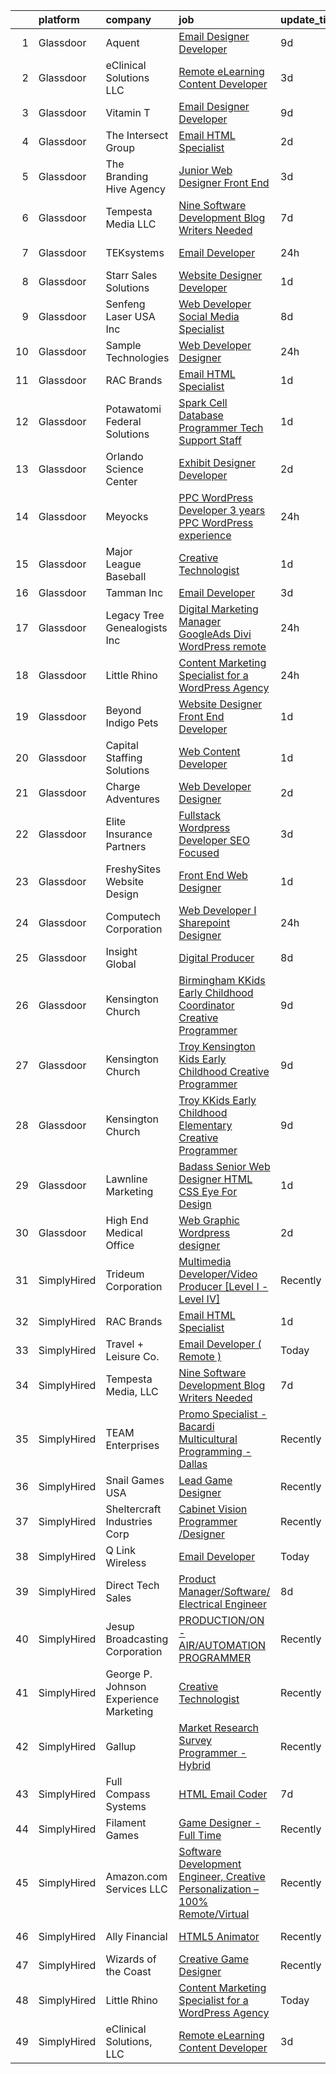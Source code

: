 

|    | platform    | company                                | job                                                                                                                                                                                                                                                                                                                                                                                                                                                                                                                                                                                                                                                                                                                                                                                                                                                                                                                                                                                                                                                                                                                                                                                                                                                                                               | update_time   | location                |
|---:|:------------|:---------------------------------------|:--------------------------------------------------------------------------------------------------------------------------------------------------------------------------------------------------------------------------------------------------------------------------------------------------------------------------------------------------------------------------------------------------------------------------------------------------------------------------------------------------------------------------------------------------------------------------------------------------------------------------------------------------------------------------------------------------------------------------------------------------------------------------------------------------------------------------------------------------------------------------------------------------------------------------------------------------------------------------------------------------------------------------------------------------------------------------------------------------------------------------------------------------------------------------------------------------------------------------------------------------------------------------------------------------|:--------------|:------------------------|
|  1 | Glassdoor   | Aquent                                 | [Email Designer   Developer](https://www.glassdoor.com/partner/jobListing.htm?pos=116&ao=1110586&s=58&guid=00000182b4e9795d8849c54024f60df9&src=GD_JOB_AD&t=SR&vt=w&cs=1_ca3afaca&cb=1660892576545&jobListingId=1008063506203&cpc=6FC5BA77C9A4CD78&jrtk=3-0-1gaqeiud5jore801-1gaqeiudrg4d9800-81f66ac0617ac308--6NYlbfkN0DMrcEu7yrtATojKJA7cEzGQ3FdRGWLh0CZQInL4ECGI9gD0Wolx9R2v-Aex0-GK07CFRXuAyVUqqDdWqgnAY3f8fv_frR8awgIXiu3YXjZJb5Frrci7jPiqg__1ogudDJ5yzLZW31j0btrCAm0bBUqxkfuA6zQI6q7AH0oojmb_HmbH6E5j-rwDvVonxzDJMv4W8seBdyC9i23PzlfdgjdYUPEiny03pi0X_ockc3UXIGzJwrqJBwvu9vSzf_9N-alLS88EKTMyDkVWW3Mj48W9sT97LO8N6uq9emAPAAAXwJYyy6Wux8ffCOwbJOJNeL_tBuzdZDK1ptw_tPIXf-TJM4uJoxst623LzSPo_za5r9kFZWfMPb0Mm6UVXyPCHaMx_TD7aEg6mJOR-qGBVRHPAD78yRqZUW4vuDqF4U-wWGihjv3-_3G8FO1PbLW_qhth6Y_4X4YUw%3D%3D)                                                                                                                                                                                                                                                                                                                                                                                                                                                                                      | 9d            | McLean, VA              |
|  2 | Glassdoor   | eClinical Solutions  LLC               | [Remote eLearning Content Developer](https://www.glassdoor.com/partner/jobListing.htm?pos=122&ao=1136043&s=58&guid=00000182b4e9795d8849c54024f60df9&src=GD_JOB_AD&t=SR&vt=w&ea=1&cs=1_fa9cccff&cb=1660892576547&jobListingId=1008072785232&jrtk=3-0-1gaqeiud5jore801-1gaqeiudrg4d9800-90a3994b5726547c-)                                                                                                                                                                                                                                                                                                                                                                                                                                                                                                                                                                                                                                                                                                                                                                                                                                                                                                                                                                                          | 3d            | Mansfield, MA           |
|  3 | Glassdoor   | Vitamin T                              | [Email Designer   Developer](https://www.glassdoor.com/partner/jobListing.htm?pos=118&ao=1110586&s=58&guid=00000182b4e9795d8849c54024f60df9&src=GD_JOB_AD&t=SR&vt=w&cs=1_ca0beff6&cb=1660892576546&jobListingId=1008063446663&cpc=FB7E4A1762AE5BEC&jrtk=3-0-1gaqeiud5jore801-1gaqeiudrg4d9800-d4692659256fa42c--6NYlbfkN0DMrcEu7yrtATojKJA7cEzGQ3FdRGWLh0CZQInL4ECGI6k5tN82kdM0cJmh4vC7GggoaDpZF-uGe_M1NRG9meqqrMiqmAibSBPx91WqWCDd7pX7v9No6_bR947IRTmNSOrdi9g-FXlm5MpCL9DmphcIF52SZa-kB9RfDg1t5yECEt4XBuYWzEu-1GZh7i3dPfgSsAgv3BIcR9O9zLSBNf_hEXAegpG_0et4n8xYXfT7ap8Rjr9UH50Hk1Vpe_gMJAGn5BFkHwQa5UhoUpuO0qpOSO9hCQMYsRa0zQMSA4xP5jlZgJFrSXv3nsNa15BJYtu-b7rXWt7oR6yJIcA-XTeUp_YzQjTeL6WqlwJrvpWPMW_bOmkEL4e6fQJHdaYcZNNZX5_28F768xxuEmZflurQLZH3isMeuVcpMtIQYzx2UFSaD-6m39zeVOKWUAJkdi0qPLUhWjMM4ONXPoDzit9tnWcr6ptpEQW6iqXsHSL0Mw%3D%3D)                                                                                                                                                                                                                                                                                                                                                                                                                                                      | 9d            | McLean, VA              |
|  4 | Glassdoor   | The Intersect Group                    | [Email HTML Specialist](https://www.glassdoor.com/partner/jobListing.htm?pos=113&ao=1110586&s=58&guid=00000182b4e9795d8849c54024f60df9&src=GD_JOB_AD&t=SR&vt=w&ea=1&cs=1_87b883c3&cb=1660892576545&jobListingId=1008074370447&cpc=9C2286EA3771AAF6&jrtk=3-0-1gaqeiud5jore801-1gaqeiudrg4d9800-22c56744a00dd6d9--6NYlbfkN0D3PcU9heefYh9TtgByvMoljOix8d9QGO4-sOduKDD9bT1jZI9CfBWrR-yhgruQBi7BODCzZdeBCVxltjTcoLfa9fjLk7NMFbxIrl9F5qP5psuaO9TR_rl8p70B1b0bwKQhJG9MZh2IuOyJto0tZsNoJrw3F83L99OynJJIDCLJuZYXtySHDGkwyagBHaLJOEPCSbj4pM3jb9gRlhBcs6H3QY2kaq3nW_CJS_uVvT3XDjKT8NgUzlO-jRhzZiASGzCdEcVKHWR5Gct-R6-Oh9yvAMxxseIT2mtV4iXF9hAjwQpnLO71eCYvGCCTQgr7THI15L_falRYs9mG3oS4kfk-w8rZc_rpGYYZbtIB9j4d7LYtHZCCbZVj4J9HnXHVdAP0cJdm0EKUYWZWLxtXix7jW1LG90LJ7WWQY1_x_aLhbaIKnEMApU05fpoFkWnczgLTaueSDCMcg_A-2o9YDCX7CcWeJc_C6-UFnyZdH_xh3CB147NUD8zXsph4VAPw99JMedId0ioHtH8ySYzJcQmP)                                                                                                                                                                                                                                                                                                                                                                                                                  | 2d            | Plano, TX               |
|  5 | Glassdoor   | The Branding Hive Agency               | [Junior Web Designer  Front End ](https://www.glassdoor.com/partner/jobListing.htm?pos=130&ao=1136043&s=58&guid=00000182b4e9795d8849c54024f60df9&src=GD_JOB_AD&t=SR&vt=w&ea=1&cs=1_9f797752&cb=1660892576547&jobListingId=1008072228777&jrtk=3-0-1gaqeiud5jore801-1gaqeiudrg4d9800-86be776f64930460-)                                                                                                                                                                                                                                                                                                                                                                                                                                                                                                                                                                                                                                                                                                                                                                                                                                                                                                                                                                                             | 3d            | Murrieta, CA            |
|  6 | Glassdoor   | Tempesta Media  LLC                    | [Nine Software Development Blog Writers Needed](https://www.glassdoor.com/partner/jobListing.htm?pos=124&ao=1136043&s=58&guid=00000182b4e9795d8849c54024f60df9&src=GD_JOB_AD&t=SR&vt=w&ea=1&cs=1_d0ee8b4e&cb=1660892576547&jobListingId=1008067178713&jrtk=3-0-1gaqeiud5jore801-1gaqeiudrg4d9800-36d5ef8513ec303f-)                                                                                                                                                                                                                                                                                                                                                                                                                                                                                                                                                                                                                                                                                                                                                                                                                                                                                                                                                                               | 7d            | Remote                  |
|  7 | Glassdoor   | TEKsystems                             | [Email Developer](https://www.glassdoor.com/partner/jobListing.htm?pos=119&ao=1110586&s=58&guid=00000182b4e9795d8849c54024f60df9&src=GD_JOB_AD&t=SR&vt=w&cs=1_c69f4848&cb=1660892576546&jobListingId=1008078445654&cpc=2CAED5C921A5F994&jrtk=3-0-1gaqeiud5jore801-1gaqeiudrg4d9800-50c6ba0c79b57535--6NYlbfkN0AuKz8EBO1xHDEL7V2YF9xF3dC_I9B9i-Zw2Jh8clPMK3KTieKealHQMRxLfyLBLKIUXvkhOpTVMZO54jnFsfE_40S2u_APVCT3ZDJTMpDjXxvGrSH1QJXSuUQ1PT67D_R_LFKuiRVGR-heNesM4gJnlapIMZH6R4LpOp7nbxKbffxx9UILbM-P5e-9AV-13rwHiOvv9V30aaYEj0TmnAikXwSQ_Zy5CAvFiJwcCKD_F61Awn2eyFgV70KPDLr6Fe7GvqadtbX7RpMunWJKRXqrWqRiwaD3Z8DVYMOPyJbDE5mg11aDhnXMYh40vm1sO2RNvUaDWzsA6w8Xa-7VgceIG407ep-_jTR1rI139uVSkHo-cQX06cXZREm1Vs1eaOTv4HNY3pqQjv4qeotwlP68CGK3Fpsv3hG9mHt5SONLuDOl6jxkWX13OmECnUnqcTmlanyIsoTDo1SWseQlVcHhd6bs6lRgifK96xrvqNADwqHOjf5JZoddYLr6KNNsbcDMG5OvlEg1XG2noCO33eh9u0OpLwlLpRYjqvpZJQsHePn6N2War7sQGtpIODoizB9jaapI96BcRu1Gd4YsTpsXy82yJopYOoTE9n-bNvF_w6ZA67vvQ5D0VIV_hQrxMo2wni4a1F9fqdZTwvNuuUK8XuZEfMGIEYgb3n4w-b1gAIeXFKf-jLGm0eliN_wMgjbMIgUpX25Uc5E_hunWTZkt2-33alMAkYSC9UDyzBrLSF5yxqtJy2tCXEiH9phkcyGSwhV25n5xGihHfUSraPq9j3wnTXOOro2fHbC1qA9jbwYYETyi6yUBcQBi-aOOv1VSttpgvCo5vUccYsTYtQl_HKWWL95XRcSi6D68m2Nl48idXhkhR5FH7kRFozegTea8iB8US5Z3lEqhd77NJpklSKdqZS2XbJ6D2g2IF15WqA%3D%3D) | 24h           | Owings Mills, MD        |
|  8 | Glassdoor   | Starr Sales Solutions                  | [Website Designer Developer](https://www.glassdoor.com/partner/jobListing.htm?pos=103&ao=1110586&s=58&guid=00000182b4e9795d8849c54024f60df9&src=GD_JOB_AD&t=SR&vt=w&ea=1&cs=1_3afc2b25&cb=1660892576543&jobListingId=1008076136835&cpc=39BF0EDDD7C951CC&jrtk=3-0-1gaqeiud5jore801-1gaqeiudrg4d9800-ddcb1fae4ee85477--6NYlbfkN0DsjpLgDvBclJPstWYYib0fNii1R7GC7DO9whXo_Eh0zYplQGpKtzw1lQtNYmMRfcmvK3Iy5C2BL0KJu-lLXTyb6Wm7XNVR8tj-hk7PGBRuKgfb_ku9iZjH-tb3SYdl0QSLHwLG3gfTgr2yZczDS3iZiZk0EOtOAZRQT5c0HFjn9_Og2uxtKUXtRTFeZyNEgnLbPV_uoBDa5LJxyWeJABLoqJLwHEhd3lxC36NUgNXXDa68w3rxeYKo__IC3pERCGIeQ8-jZTMrPaPlk1xTD-aJLFQDgrrON0OnSDyuBvkDx6pOWef3cWMMoEl8rRvTghgV9tIzJzsoD9h5eyRoKwsT3_K62rDmDUOwSm6aMuWOe6-33S1oimOJFqzn3asKNos_lXTaKV31Ez6p5GaT3ehPotHI66kSa_D1TkFD_dW7gETFPG44CgSun8dhd_najf3vSWt4cs3r4SeN5DoDrLg_64pazaiS7H_UQT3J0XfeS62LOEQIBFoD2IwLB6-aUTectpaaWZhydw%3D%3D)                                                                                                                                                                                                                                                                                                                                                                                                                 | 1d            | Norman, OK              |
|  9 | Glassdoor   | Senfeng Laser USA Inc                  | [Web Developer  Social Media Specialist](https://www.glassdoor.com/partner/jobListing.htm?pos=105&ao=1110586&s=58&guid=00000182b4e9795d8849c54024f60df9&src=GD_JOB_AD&t=SR&vt=w&ea=1&cs=1_ab6a7755&cb=1660892576543&jobListingId=1008065893392&cpc=9C4F014304452074&jrtk=3-0-1gaqeiud5jore801-1gaqeiudrg4d9800-69604992de81714b--6NYlbfkN0Dx3r3E47sSe5bB3PIy1uzBZvlB7xy2NhfhZMlxQTsxrHvJuYZkuOAOolgM0RwwxFCUzk4WQx86HjZI4gUgx1C0oF6J0TbaPQPyt0QwcdVyAoCHhtnKoCAwe2uWQZDVyb42gfhggtBMSeQF_kTTK4cI21rqjrfWfVy7aWXOh3yapdlN40EuEuEivzX7sNIGtfYWifmhfMBhuWOcJPWX5a2DSE-kK_oA9mRIxkK_6k5jnwyeu2M4e6GfKpY5j2cps6rP3F0TGb_xwaE8caed-LtnkhxxX1akqp7TQn6uVN04VlWbE6g2F05ofqFtTFTJFIZ4FZkz60jC6eC3aoRpiXcLrUxaDy-ra-ssmAvLzj7lEd8Sa-cSp9WBCjMRrD7VIrFk_IiT2Jobw59d6c6XBLqdOukre5p8gLA9-JPQtdr-UVPCZldoiZpLvH1kl4KuMqYzFjVJfIxfN2nkm1o9g93M3OqbFZxXQqJ4QQK-4Fr-CZRMxZvQPn3wWcrUiRb8zhKUIjTjLiBrshiDgZS85Uj7)                                                                                                                                                                                                                                                                                                                                                                                                 | 8d            | Los Angeles, CA         |
| 10 | Glassdoor   | Sample Technologies                    | [Web Developer   Designer](https://www.glassdoor.com/partner/jobListing.htm?pos=104&ao=1110586&s=58&guid=00000182b4e9795d8849c54024f60df9&src=GD_JOB_AD&t=SR&vt=w&ea=1&cs=1_7bf3ba5b&cb=1660892576543&jobListingId=1008078578505&cpc=6A22310A23505C64&jrtk=3-0-1gaqeiud5jore801-1gaqeiudrg4d9800-cfcad52f3ccf37d8--6NYlbfkN0D4nuovUOU2dPryPr7-xanE7ZFWASvaSyNm3BqXIbrO0npDAFoAgEQsBBjUOAjv1PQnB3hwwrZmiOMA02kYqNnnHKWjfiGNMQW5EU7ErrgQUTQBKpdQ35ajdqRyVOpYt1ge-nlWBdEdOWxZg23c7O0q-QUnaWi8gZT3BRnlNxG5nms1UgSG3pAWYhhzkqBf5ijy4QlVhQ1UHkaTtTXEQxjFDddiBDMy6QNVZuo_uaZxMJ40Ihx-X_9TmSrXDYJLBVvSpOeKl1MXiKsjQfaynp9olFLPgzC3nXWVFfpM4AVDtvhCoLKyj7PLSkudMk98pXfvsh58FlK_fl36qJYjRYv2yGkWk3ghcUPlJkZhhH7ZtjEFi3iCNs_3niSlzT92cL73JpmG1i0N5DPb4NK-rvdn6GH7_QjfADNIdE5yP7Ttz5UKsuj16y20_l6KnXJCfteYgOcpf2YYZg0ymd-XZMxxxqx3DI73_3tX1U_8ulLMKyNgQ1vGW6orIX-nOIvm0EI%3D)                                                                                                                                                                                                                                                                                                                                                                                                                                 | 24h           | Ann Arbor, MI           |
| 11 | Glassdoor   | RAC Brands                             | [Email HTML Specialist](https://www.glassdoor.com/partner/jobListing.htm?pos=125&ao=1136043&s=58&guid=00000182b4e9795d8849c54024f60df9&src=GD_JOB_AD&t=SR&vt=w&ea=1&cs=1_769389af&cb=1660892576547&jobListingId=1008076976618&jrtk=3-0-1gaqeiud5jore801-1gaqeiudrg4d9800-1fa0f8bf19b3d968-)                                                                                                                                                                                                                                                                                                                                                                                                                                                                                                                                                                                                                                                                                                                                                                                                                                                                                                                                                                                                       | 1d            | Plano, TX               |
| 12 | Glassdoor   | Potawatomi Federal Solutions           | [Spark Cell   Database Programmer   Tech Support Staff](https://www.glassdoor.com/partner/jobListing.htm?pos=126&ao=1136043&s=58&guid=00000182b4e9795d8849c54024f60df9&src=GD_JOB_AD&t=SR&vt=w&ea=1&cs=1_93e23e98&cb=1660892576547&jobListingId=1008077001677&jrtk=3-0-1gaqeiud5jore801-1gaqeiudrg4d9800-d3069517b7816b52-)                                                                                                                                                                                                                                                                                                                                                                                                                                                                                                                                                                                                                                                                                                                                                                                                                                                                                                                                                                       | 1d            | Sheppard AFB, TX        |
| 13 | Glassdoor   | Orlando Science Center                 | [Exhibit Designer   Developer](https://www.glassdoor.com/partner/jobListing.htm?pos=107&ao=1110586&s=58&guid=00000182b4e9795d8849c54024f60df9&src=GD_JOB_AD&t=SR&vt=w&ea=1&cs=1_d7b444ac&cb=1660892576544&jobListingId=1008073917846&cpc=FDA93C03AE7AED37&jrtk=3-0-1gaqeiud5jore801-1gaqeiudrg4d9800-19530d0494599900--6NYlbfkN0Dlo60a_d6b-ZbHMAl1R6dg8b70dlJGCHmV1YUp37ql6Hlxf0AnVUQRHMpH0SGJAODkvMvtI4dD_VJ0FBAIEo24wrR-cBIVwY62V4nP7xc-cspw_Gy2QAJq22aWSQK0-k-P8GtrQKWis7qdeFrSuAc2CL0nTVehODDXxeTLKoX6ib_LUZVjOw0QVZbmb0b1gwq6JglwDUMwNl1VP9fFja1qygONn0CzdIE7k_iMdO3N-5s4-P3fLkHvcYnzn91-seLy8F2a2ZEOOPgWhLIuTVoG9SeUzGhloN3Ew7AzG8AB0smQT1gPzO5w7yUXmBV0wC8CZO5fE4-uXU6TmPoajiSj23KD6JBJx0dK7sKFmhmU_W3Ggl0AAsvFj1kNoOJfhCGgqR0tkZ0BH1S8cqo9C-Ic4msRezZbgHcW40XDNvc6ru96I3FMENxtcx69Hzs9_8rrmNQWziW9XeMoRmbXD07Amvwzz6vK7PZZilxrEJGU9KbGNxh6Q9zp947xsD73G9Y%3D)                                                                                                                                                                                                                                                                                                                                                                                                                             | 2d            | Orlando, FL             |
| 14 | Glassdoor   | Meyocks                                | [PPC WordPress Developer   3  years PPC   WordPress experience](https://www.glassdoor.com/partner/jobListing.htm?pos=101&ao=1110586&s=58&guid=00000182b4e9795d8849c54024f60df9&src=GD_JOB_AD&t=SR&vt=w&ea=1&cs=1_bedc1ccd&cb=1660892576543&jobListingId=1008079757167&cpc=41F4513DE90102B9&jrtk=3-0-1gaqeiud5jore801-1gaqeiudrg4d9800-d55211a0a42f0edf--6NYlbfkN0DukAwDndutArnS8OT3znlJ-TW2KpK_7rZjO0LfXc6UVE5AelGnR9zi1FaVyKVSX7fW8iH7ZjBYylKtq2aRV0H4uUyYnvuAr2WaxvQ_YIsNaGQZ_Sc5PvQb_k3If6tOc1qL-6qorCWnoenGz4MDUdi0A6Zz92HRj2fzY8hoDQuSL8Y4aSyXX_DsP61_5rEK6r2Ww9jEbRUNTDWa9XiMO4S4F95EvJrHlIZ8SiE1vK0xPJoHR5afAvOow1xsQlcrRwg9FiKxSXZQW2BjZTn2IJKS-S9aEkHpTRQWufXsv-eWgrEq0EqHOBqIu2ocxVSEbjSmlCQUUEGcTD14E4HD5_TpDeOzemIVxZLyBmqQhWVl97iwuxLoAUFDXR5sdGfL-7HFJwtwPgOszRhRui6-of6JTiFlJiLzr0lhZtPUCgPCmWk1-iZo3GBZIuJpB7SoJVGv4k77OfcmGO6MOwKvgG4ixUneRhXOC54LvxoVBwSxaEFjin57u3c0PIkxpwxfbLJ5SqyhK0i87A%3D%3D)                                                                                                                                                                                                                                                                                                                                                                              | 24h           | West Des Moines, IA     |
| 15 | Glassdoor   | Major League Baseball                  | [Creative Technologist](https://www.glassdoor.com/partner/jobListing.htm?pos=123&ao=1136043&s=58&guid=00000182b4e9795d8849c54024f60df9&src=GD_JOB_AD&t=SR&vt=w&cs=1_ccff7310&cb=1660892576546&jobListingId=1008076165027&jrtk=3-0-1gaqeiud5jore801-1gaqeiudrg4d9800-2f733f7dac76d71c-)                                                                                                                                                                                                                                                                                                                                                                                                                                                                                                                                                                                                                                                                                                                                                                                                                                                                                                                                                                                                            | 1d            | New York, NY            |
| 16 | Glassdoor   | Tamman Inc                             | [Email Developer](https://www.glassdoor.com/partner/jobListing.htm?pos=129&ao=1136043&s=58&guid=00000182b4e9795d8849c54024f60df9&src=GD_JOB_AD&t=SR&vt=w&ea=1&cs=1_e96a3843&cb=1660892576547&jobListingId=1008072470181&jrtk=3-0-1gaqeiud5jore801-1gaqeiudrg4d9800-0e202fd04e300cc3-)                                                                                                                                                                                                                                                                                                                                                                                                                                                                                                                                                                                                                                                                                                                                                                                                                                                                                                                                                                                                             | 3d            | Remote                  |
| 17 | Glassdoor   | Legacy Tree Genealogists  Inc          | [Digital Marketing Manager   GoogleAds  Divi WordPress  remote ](https://www.glassdoor.com/partner/jobListing.htm?pos=109&ao=1110586&s=58&guid=00000182b4e9795d8849c54024f60df9&src=GD_JOB_AD&t=SR&vt=w&ea=1&cs=1_a7ee7b29&cb=1660892576544&jobListingId=1008079090833&cpc=45DC3EB807283E85&jrtk=3-0-1gaqeiud5jore801-1gaqeiudrg4d9800-6368a673470ba3c4--6NYlbfkN0AuAjYKnBHsdkcMxrD7ZJITXxV72vImVt5xOyKRJQecNLptHT1ZOkyZDxiZiUaw9Z55LGqfEn1DUkR1LsDM07OkNWEsffmfuZDD3dewbPuDE4qa_tjuaxKN92aPWfrGxgB_0TGQmpsoGX6an5rsbAr8YDNE2-gcX2MJWY4FFAzEZGVx4JxT3547BD3SmtzCbshErjjjX1HoppYZzzIIGVGYgXwTbJ8cH60Si6I5zRJsmmQ5pyLTdxEgVErbKX7DUPsRngzEusO_b8ou6qQe0bIzhvGRnbQkHtZ8sanH8m-8xgwNXJSycDRkuOZQSGGQJdqH38GTh2FjYBc5D4T4lOAhBguYwl_ApA21Pe1YRIzrOmr2U3-45JPJOjFB0lYaUf_oo3uTLtl2wQS5_ZroJjp4xBUgufSf5Q5zcL5JWPeJ_2SGw9io_bca2ryK4Bw-JW4X0gV8A6sroCih_ALYWeu7_z9eCucx9AKsX1OyPvYRiZTTGs6ghFJb6Dqo7hMOroU%3D)                                                                                                                                                                                                                                                                                                                                                                                           | 24h           | Remote                  |
| 18 | Glassdoor   | Little Rhino                           | [Content Marketing Specialist for a WordPress Agency](https://www.glassdoor.com/partner/jobListing.htm?pos=112&ao=1110586&s=58&guid=00000182b4e9795d8849c54024f60df9&src=GD_JOB_AD&t=SR&vt=w&ea=1&cs=1_9b7d7f06&cb=1660892576545&jobListingId=1008078987183&cpc=75B6770C194DCF89&jrtk=3-0-1gaqeiud5jore801-1gaqeiudrg4d9800-68b470c291fab490--6NYlbfkN0BE1sWS3io7iFyXC8dTZk01nBBpyTqvcghSxkx67H4-m9o72b3Na2UeQXYpQB8brbK2b6EXNH_Ds2Gwmfd68ZuWrGGrxFcZpBARfgo1K9BWuIASlaXHrLe7pU5hOaiybbEz_rJxl9zXfxT2L0IlIJFoTDYWp_xl82tb0AjjRtHz3kD4KhReoPeiaN6cJSKBHQBigmqrXT1uGlZrKoVqn8idh78F_2R45xLf-L0tAmblrHTwqW_ZTsBGsCZVzHTQgZcVwO8HDfo8RW_2W791GBdlSp0TUMuY-UYSPXDexkfUpjIpa9TCBNgTvmh0zXHQ0c-d2p1MEcfal8myk-yutsbV40KIpg8dnc_9-DVuVZmuaiyC8XMjYCDYcF55EkLSJqpBx7EPiT0cZ-TDZrY8jJeNFUdqWRTrJWC7c3hzxZsd-a3Zu9cKy0pNyFQzDGMR1_xM_dWXHN6nbQkA2wATAJL3vtPNYmIeWBAbpi3UDsc3-131EqgZGMzjVx2JIQzOgPw%3D)                                                                                                                                                                                                                                                                                                                                                                                                      | 24h           | Remote                  |
| 19 | Glassdoor   | Beyond Indigo Pets                     | [Website Designer Front End Developer](https://www.glassdoor.com/partner/jobListing.htm?pos=106&ao=1110586&s=58&guid=00000182b4e9795d8849c54024f60df9&src=GD_JOB_AD&t=SR&vt=w&ea=1&cs=1_d567a04e&cb=1660892576544&jobListingId=1008076708195&cpc=149B3D5996025BBA&jrtk=3-0-1gaqeiud5jore801-1gaqeiudrg4d9800-14dbd9007ceb1fde--6NYlbfkN0BzyIYrTMR_AjNKh_kvAG8N613gtHPANQ3sdLTkrtBd-8IxFHTpUoltH9uXvQhGKEydubxF_2PptqVIf9xrynvekxnpzviR4QsjvA_2iaRIycV5cBvfBmxeFj4ffTR0QBRb4A6EtHxf2cYKGrem-Uh-UBVin7EJTWo0XKDyHp4pwnj3VX3vSeuXTZoKKlZCImK8UDDAiO-Ga1Fncdmu5a-wCX5aZLLfBBqudIin0KU3fDFePHkH6q9rM5jSvDppO6N6Ymhv-ZCOcYqeeGtmQnsJIPZ_K1K2YYRtYpzjaGHnLCwOgZ3TXlQQl03Bp9Q9D1fc5zc2Ygj5NOgVYTFEPTDaHkG9nGZ5E61TOnBlTrGXJ_44do-H926Or76kt1CN6sCLRtPryoZlyeEWD7A8LvKBz4x2wdrldFgY-qYwm_rY1GH1SHxHWeg35sgLZ51HW0X2g8pV68NtzV4H2q2zTDt2Mm3eur1QmSc9kVCG7YwlZUE69qo64y9AHTxr_UIUm8c%3D)                                                                                                                                                                                                                                                                                                                                                                                                                     | 1d            | Remote                  |
| 20 | Glassdoor   | Capital Staffing Solutions             | [Web Content Developer](https://www.glassdoor.com/partner/jobListing.htm?pos=120&ao=1110586&s=58&guid=00000182b4e9795d8849c54024f60df9&src=GD_JOB_AD&t=SR&vt=w&ea=1&cs=1_c02a70f5&cb=1660892576546&jobListingId=1008076145332&cpc=9908D8D4413DBB8A&jrtk=3-0-1gaqeiud5jore801-1gaqeiudrg4d9800-8bb32b42024fd11d--6NYlbfkN0AHXq2vAVwR3IH7wgnTMdWCa3HguypIXx0DFudX-u0zu6XSU0N9gDGCMsnO9yvyAfOBmM0fm9Ew2n-iPCtQH5KjFYoP65k9zOhdkHSR8pSP84WNl7tb9LhBHqSW26SPAcgRqY92wchbV1YjTogn0oetfvIM8cBqnccKlMzZCIp-UdAakgeYThMjmhEtV8vcX73tkNdH38rIAmRrTvZxWBGTK12BB8boDUAtiy_7A8wOVjxAR0YneFPizePiNc5x9npR9VJzmkbguhcwUWBqvjteKgVwjM491hFr3SYsD-dQD8rhp4XAY8pi-tWSpIvBzctl_1JNJPZR-Sl5kMSzLJWnJnst_PbiQh2uN11baMFaTivAdP_KKnCecm1rlrod03L3vq9cDLTQ887LHXTV2-i8deN0GPYW0r3zpYy4I3vSAzXXxrQl5ejdL4-u_2f5ACsw_KseokZW27nQ2G5adnouvDtETNoqGwzo6f_1-9ViDQ0hKqXrdPCizTUR5hXvXrTNvl2tBkzEwQ%3D%3D)                                                                                                                                                                                                                                                                                                                                                                                                                      | 1d            | Remote                  |
| 21 | Glassdoor   | Charge Adventures                      | [Web Developer Designer](https://www.glassdoor.com/partner/jobListing.htm?pos=111&ao=1110586&s=58&guid=00000182b4e9795d8849c54024f60df9&src=GD_JOB_AD&t=SR&vt=w&ea=1&cs=1_9271db60&cb=1660892576545&jobListingId=1008074427277&cpc=444700D72F2ECBCE&jrtk=3-0-1gaqeiud5jore801-1gaqeiudrg4d9800-598799ad1dce566f--6NYlbfkN0DdLn5tXN_RiyJSiFodarGZFJKa8s6F6AK0THPBWp05MQOFQCzoYzZxui_73vG7HJ6GCeva7NUtAorxPqIKMuY89AOwBFmsIklwuhQWp1pCp_nmEqfEcU3A9-VQPuslN_2xOQ8nVI8yYkVMyV8bGY8YT1S2sVnO1qLPziGt2YrOVbqS0OLPai_q7uwP4AcQ0_2hq5RT6HFJDVGvx8WjbbWueCgpHN8Wp7wXltJ2ka89Zy8rv9-o7KuRO6m6j-qYC1vFS_fL804XAVrXg0YYVKR07SErsQe7Jx3wjYYmLA7Fvgf9t19WAU48pc7o7A0E5lF7P0WTCfYVzxCHambEkV3qxCZ4JFZ5uq9wkIQVTARKVvmrqR_yP34xPkO-0X_stCnspGwSTluDeDRzgC6oJUQLuK2ca_EWrnHiSZN4msYRM3BoAHSqjZhs4qMaurkdanbfA-Ya29RBQKuexBivmCDAc6Vrc7N9FeQVuh3r5nqlp__rIsiJpEQcCUTk60BszP0%3D)                                                                                                                                                                                                                                                                                                                                                                                                                                   | 2d            | Remote                  |
| 22 | Glassdoor   | Elite Insurance Partners               | [Fullstack Wordpress Developer  SEO Focused ](https://www.glassdoor.com/partner/jobListing.htm?pos=110&ao=1110586&s=58&guid=00000182b4e9795d8849c54024f60df9&src=GD_JOB_AD&t=SR&vt=w&ea=1&cs=1_b5ec4824&cb=1660892576545&jobListingId=1008072069124&cpc=56C4EA4A1A191A49&jrtk=3-0-1gaqeiud5jore801-1gaqeiudrg4d9800-d82ff6f0b6e6c4da--6NYlbfkN0B4jp5mfsiLEiFpPCxOna81i2z6rJx9ZIZWhVZJ6SFnYXDAesH0_S178DMAJ2GiH6jjbJQHPkhcsSyCdrfqxa99y8MSlND8WcTzyxIH_XdTZVMjQqnJK1NY1oldyzfb2oBldnqTl2bhIQtXWXlCje_kfHa7ZI2gnUZyZs5e-MAsvkfw8ImIfMal5urUFhgmqMyJQAdfCpn2deiv2LNLw4gYYFMnxC3zDvjiSFWurHcAJ80SR65lRj6dxiGASNB6oZ08NOa5_t3y-YhdCAGDcmu6p0UrdNUsf4Sa8DoTre1i889yy4CS1XQ98peT1BKMIFaG9ptfn6OWtjzIgHNLtSRG-yVELfNKvdcsr1QdRKi9Mrfer9PMDSs_vRURhZ3DPn-QkcQUaygswKmqRRex2Dh2Jh0ZYeS87pehlTaU0KKm6851XhaS1sPxszw0vgPlBbYADlzBgmEYdEqqO4a5dY26k1kQu98aX17YR7oO_EKyy7hkqQL4MlPQF4usMmKumGk1R0X6n8IiNBmTbgFxgDl1cuwotHXsmGs%3D)                                                                                                                                                                                                                                                                                                                                                                              | 3d            | Remote                  |
| 23 | Glassdoor   | FreshySites Website Design             | [Front End Web Designer](https://www.glassdoor.com/partner/jobListing.htm?pos=114&ao=1110586&s=58&guid=00000182b4e9795d8849c54024f60df9&src=GD_JOB_AD&t=SR&vt=w&ea=1&cs=1_9e518dae&cb=1660892576545&jobListingId=1008076417077&cpc=56C4EA4A1A191A49&jrtk=3-0-1gaqeiud5jore801-1gaqeiudrg4d9800-c65fb05a0a8234e9--6NYlbfkN0BzeAwR4ev7dXwU8mpV7S3pjbW1SGPXcMcssMq3qbuzgFU4MDZMmot3ZodX5bMVbxc_oQMbUUAMaEweN2RUy7wnwXvzMhSQA4W_sSIc8bk-TMfGD0jY1fUHb9iXloz7VOv7exzAfAxBZO-okvRTeVO8UDIO65j8IRtYbZdxYdYAFTZ33vjgX8xX0PKOze_8X2MtmdLlPLapfCQF2iF-BO7fgWH61BJixaRxSgm3g4HuTIDxZl9QymYp953ULeS1WocrWlRLgAKsebz4I4k5NslWVKMzu7AOxnHtvR5iR6_CGCtFnG6iyVtH1BDggHU45H4cJNUwS6kUQG1cUWzwSjLsp6gHPPTdn-dJECs4wKNWorxtCUxVhl3Hh5B9WF56e8WcAJYx90-uv-0fQHp0HOl5c6TQR5Q-UQSUAus4gZr3TwWzp24McSFWVMKBeSECIHIf84nvetf4kaEidqURGGvQTCtlMRs0D4oWPRjQ03ikTp6Z5Gec2kTCecqCuUkZq0s%3D)                                                                                                                                                                                                                                                                                                                                                                                                                                   | 1d            | Remote                  |
| 24 | Glassdoor   | Computech Corporation                  | [Web Developer I  Sharepoint Designer](https://www.glassdoor.com/partner/jobListing.htm?pos=117&ao=1110586&s=58&guid=00000182b4e9795d8849c54024f60df9&src=GD_JOB_AD&t=SR&vt=w&ea=1&cs=1_8115030b&cb=1660892576546&jobListingId=1008078549161&cpc=654405A9B1E0A9F5&jrtk=3-0-1gaqeiud5jore801-1gaqeiudrg4d9800-59edeaa22288563a--6NYlbfkN0BeGDwn5w552iLIbU9PGRaFrTNjb8EIqVWv39gFY7fGso5-7EUxGm8WG_26Any7Jpm_P2NWJ1n_vUwpkxNrxewwoco4n-32_LnXpxpKdUGit1Shemv2AtTSYMIykiNxhWqyi7Kp9Ej6YUnDRhoq9p5BUJLtecbEM4BRDgcAij15TvhJf41OwWdIMbY72ObpiwoBFKJNVWgTM_OCnwGPqdPklT72u3HyAeRooNm8ah5hNp_BMW-ytNaBfEFPEYEnhNsy04saLKPR-7MHPaxL4olGIItYpNIATVkAJLo37nnlZLK-tyI8Yt_eVjm7vN-KiLLhSL5IwcfU8d2068Qb0gV42x09EEWXjHkHpSmpqL2CQ0DF6LLeRDSI3kr0CQz89JnbtWMdR8Z4eqIQ8OX1l-oOdEcZgExt8gREG2KqyQ3za1Ng1dSmuqcOB2j3D-DEGCrWUKRnCJOgenXeO57y04EWv-ZvZ_hXpnf9MWkos1kg2g7v8nFmovKkpUUyJ9Me4cI%3D)                                                                                                                                                                                                                                                                                                                                                                                                                     | 24h           | Hartford, CT            |
| 25 | Glassdoor   | Insight Global                         | [Digital Producer](https://www.glassdoor.com/partner/jobListing.htm?pos=115&ao=1110586&s=58&guid=00000182b4e9795d8849c54024f60df9&src=GD_JOB_AD&t=SR&vt=w&ea=1&cs=1_7823c43d&cb=1660892576545&jobListingId=1008065149249&cpc=AC285F3A3ECA6BB0&jrtk=3-0-1gaqeiud5jore801-1gaqeiudrg4d9800-ce36b141f22d5496--6NYlbfkN0BKkHZu3wF05EeDimN_p6sYpKCMArvwa95YdH7UpkaBCoSUOkIYlUzf1Pb6Z78DI6NYp2c0EUd8Ub1ij7G3-6hHgT95PpZlrvnSOmuCMoxs5mGj0ULylIxlUCYDvYCS7-VDtSZ8EK7aglIsVCwREydsrprgivbk1Ig5oV5zQSXie93MTMf-6FiZL7e-tgMjNVG4qEjt4UForl9RXb7e3Szu7nEDkhUP57omEPzkYzjiPvtJnLLRJIzi1NDiJevYSOVEJ8XDDgNe8_DlrNt82ESlDr3jLiLeJSaWpW5MBy-4kLmFtzxzOdlxeQSV8kPL8m3NfdNfwCF3SlHo0Lj6Z4CxdmiXnpO4UjF5ZnF1pTf46FmzyOY48IB3lNx7h5tqrs7BESKRMT3fEjxnlUe-wxMdStIP3FxoZbp54EsEEcvwD09Z05MKSJdTmnaIKa0S7MBG_tsZRbxDI77swL_SrR3Rtjv0ZCWioNfjYSCel0wEZGrj4RxZWQV5tWF5LgyNHGY%3D)                                                                                                                                                                                                                                                                                                                                                                                                                                         | 8d            | Remote                  |
| 26 | Glassdoor   | Kensington Church                      | [Birmingham KKids Early Childhood Coordinator Creative Programmer](https://www.glassdoor.com/partner/jobListing.htm?pos=128&ao=1136043&s=58&guid=00000182b4e9795d8849c54024f60df9&src=GD_JOB_AD&t=SR&vt=w&cs=1_604e8b16&cb=1660892576547&jobListingId=1008062248986&jrtk=3-0-1gaqeiud5jore801-1gaqeiudrg4d9800-1fcb86f37d15d635-)                                                                                                                                                                                                                                                                                                                                                                                                                                                                                                                                                                                                                                                                                                                                                                                                                                                                                                                                                                 | 9d            | Birmingham, AL          |
| 27 | Glassdoor   | Kensington Church                      | [Troy Kensington Kids Early Childhood Creative Programmer](https://www.glassdoor.com/partner/jobListing.htm?pos=127&ao=1136043&s=58&guid=00000182b4e9795d8849c54024f60df9&src=GD_JOB_AD&t=SR&vt=w&cs=1_f367cc1f&cb=1660892576547&jobListingId=1008062249257&jrtk=3-0-1gaqeiud5jore801-1gaqeiudrg4d9800-6a57b087a5761ffc-)                                                                                                                                                                                                                                                                                                                                                                                                                                                                                                                                                                                                                                                                                                                                                                                                                                                                                                                                                                         | 9d            | Troy, MI                |
| 28 | Glassdoor   | Kensington Church                      | [Troy KKids Early Childhood Elementary Creative Programmer](https://www.glassdoor.com/partner/jobListing.htm?pos=121&ao=1136043&s=58&guid=00000182b4e9795d8849c54024f60df9&src=GD_JOB_AD&t=SR&vt=w&cs=1_ccc27296&cb=1660892576546&jobListingId=1008062246733&jrtk=3-0-1gaqeiud5jore801-1gaqeiudrg4d9800-1005ba35ed0e756c-)                                                                                                                                                                                                                                                                                                                                                                                                                                                                                                                                                                                                                                                                                                                                                                                                                                                                                                                                                                        | 9d            | Troy, MI                |
| 29 | Glassdoor   | Lawnline Marketing                     | [Badass Senior Web Designer   HTML  CSS    Eye For Design](https://www.glassdoor.com/partner/jobListing.htm?pos=102&ao=1110586&s=58&guid=00000182b4e9795d8849c54024f60df9&src=GD_JOB_AD&t=SR&vt=w&ea=1&cs=1_f280791a&cb=1660892576543&jobListingId=1008076192780&cpc=41F4513DE90102B9&jrtk=3-0-1gaqeiud5jore801-1gaqeiudrg4d9800-e484ed7074032ea9--6NYlbfkN0CSgGTbSPgM0xpgWRkp5SRTexU57Zk_6_bZ18eqb9d2QJSGwfPmdP20ZJn7COX5dU3Jcup__uPyYvFygp23CJPmvOc2HV6cmaK3ebUFwB3sdAeT9C97FHUEPr8kaTKS-VJB2gGOIZsn60uJXYKNceQVP82UTolLC1vwR40675sWo0JSUEFSfubFH6Eh8zjRpGLC3mz6pX_RcGUVCieMJXhspA4VVrett42uAIoH42Hgg2-_iBgju9yo6obSwcuvyn10nKOYTGS6c9Vk_yajaCr1lvUGORA813fy4PFWTfCmO1QB7f7R51wBo8UcS1TyXmdKwwP5RbKkWQKbvLtesN5aoK2aKE2lRzq92yYsnUtzCr2iK1_RxkvgsRyr5hCErQluCt30lK_k9G9__Wp5Qv7UPAvCneoEbmeeiwbQDG_xk6H7DW_uFNeC_fAOGrZcZQsyCj1bYANqIZiIJx51VBb0C3sI8C1lVx5q96iVhInqYYEy82iGRkwk6x-2jbNVvi3nvCmdjUS2YA%3D%3D)                                                                                                                                                                                                                                                                                                                                                                                   | 1d            | Tampa, FL               |
| 30 | Glassdoor   | High End Medical Office                | [Web Graphic Wordpress designer](https://www.glassdoor.com/partner/jobListing.htm?pos=108&ao=1110586&s=58&guid=00000182b4e9795d8849c54024f60df9&src=GD_JOB_AD&t=SR&vt=w&ea=1&cs=1_c1642d61&cb=1660892576544&jobListingId=1008073924866&cpc=5FEB1BEB8E14EF52&jrtk=3-0-1gaqeiud5jore801-1gaqeiudrg4d9800-cdc07b779ce17b79--6NYlbfkN0Bo_CM2a8GgFIiw_-9fb5ug3xmG_MFCzpxBl7ntROtVZTUTxHtYlRzzoyU4wDpeaIZZKvJ43WSJqcFxDqc7AYw2f3qjaUpocHZRhOsPdkAYAYIbGG8NP2uD8KaMG2V2qw-gmYY9Me2WDYPfIyiihOjuIqkaMqFmzXauMxs4SDtAjsmCEE8WXzAGtyIEbr8o00OOeBmWLzZOklvE0HGE1lfe3Po0CDKHet2egLjIiFI16b_fRCYLdC1FCb73QLVDd5CAJBI3GlX0HsXa_LWmT9f8vOTyyzMEJJwIcxXx-vSdpfPYXfj3gtBQyw57QBfjFLjeoHFjecsdpC8jKX2RSvQ87CmjqmCb68M1djtZcHMVu3zEl1zN2NxjcxozB6aU5Y1uU_2ESmgAQMye1Xt1DtaOn2CT5PNccL475kqCFGeC2y-zvIPVJWyckwRUWRfEh2nVpYNN7Ckd9JVFTEZ5_ksF0fWJCvjEfL8_US5txPvkAuGHTqnOOgtzSwFAACGfwmc%3D)                                                                                                                                                                                                                                                                                                                                                                                                                           | 2d            | Los Angeles, CA         |
| 31 | SimplyHired | Trideum Corporation                    | [Multimedia Developer/Video Producer [Level I - Level IV]](https://www.simplyhired.com/job/8dfMOgpu3iGje99mRpARvzGM-exCiz0AnstPyBlPgWfwP2_YdDcg_g?q=creative+programmer)                                                                                                                                                                                                                                                                                                                                                                                                                                                                                                                                                                                                                                                                                                                                                                                                                                                                                                                                                                                                                                                                                                                          | Recently      | Fort Sam Houston, TX    |
| 32 | SimplyHired | RAC Brands                             | [Email HTML Specialist](https://www.simplyhired.com/job/224ltzC4BvNI_PR1IumvHCJsmhpDWUZOQYS2MfvXRvLUIv2-Mg__Kg?q=creative+programmer)                                                                                                                                                                                                                                                                                                                                                                                                                                                                                                                                                                                                                                                                                                                                                                                                                                                                                                                                                                                                                                                                                                                                                             | 1d            | Plano, TX               |
| 33 | SimplyHired | Travel + Leisure Co.                   | [Email Developer ( Remote )](https://www.simplyhired.com/job/nHw69iUB3HmEykrLw4qzgBBf9DdUHB8xEXk1mooNiJ6dQ3gxrhNShw?q=creative+programmer)                                                                                                                                                                                                                                                                                                                                                                                                                                                                                                                                                                                                                                                                                                                                                                                                                                                                                                                                                                                                                                                                                                                                                        | Today         | Orlando, FL             |
| 34 | SimplyHired | Tempesta Media, LLC                    | [Nine Software Development Blog Writers Needed](https://www.simplyhired.com/job/KiUcCHvCwlRkjCnqM25N9qJ96M2CXy2SkSHH8F0GuJxFNn49BIbbSQ?q=creative+programmer)                                                                                                                                                                                                                                                                                                                                                                                                                                                                                                                                                                                                                                                                                                                                                                                                                                                                                                                                                                                                                                                                                                                                     | 7d            | Remote                  |
| 35 | SimplyHired | TEAM Enterprises                       | [Promo Specialist - Bacardi Multicultural Programming - Dallas](https://www.simplyhired.com/job/FvdEI0takxWrVnFS_82z7BywlImSSKcwhHhPEuGMYDvcx8Z4jafE6Q?q=creative+programmer)                                                                                                                                                                                                                                                                                                                                                                                                                                                                                                                                                                                                                                                                                                                                                                                                                                                                                                                                                                                                                                                                                                                     | Recently      | Dallas, TX +4 locations |
| 36 | SimplyHired | Snail Games USA                        | [Lead Game Designer](https://www.simplyhired.com/job/jZDrP-56JlyGIVlzzq6O7oZciCZatuuuAL4Ngw9zeS7vzEX0jtEshA?q=creative+programmer)                                                                                                                                                                                                                                                                                                                                                                                                                                                                                                                                                                                                                                                                                                                                                                                                                                                                                                                                                                                                                                                                                                                                                                | Recently      | Remote                  |
| 37 | SimplyHired | Sheltercraft Industries Corp           | [Cabinet Vision Programmer /Designer](https://www.simplyhired.com/job/AjW9o-qqSUolvfq8unfSpXYKQn61J4QRPaDMAQKVi82gs8CF9CFYjg?q=creative+programmer)                                                                                                                                                                                                                                                                                                                                                                                                                                                                                                                                                                                                                                                                                                                                                                                                                                                                                                                                                                                                                                                                                                                                               | Recently      | Remote                  |
| 38 | SimplyHired | Q Link Wireless                        | [Email Developer](https://www.simplyhired.com/job/HNxnPjE0Z999CNqKqKrUXTh7vW4fSqk_K0U9W9EC3ye_6z6FIwSmbA?q=creative+programmer)                                                                                                                                                                                                                                                                                                                                                                                                                                                                                                                                                                                                                                                                                                                                                                                                                                                                                                                                                                                                                                                                                                                                                                   | Today         | Dania, FL               |
| 39 | SimplyHired | Direct Tech Sales                      | [Product Manager/Software/ Electrical Engineer](https://www.simplyhired.com/job/10_jnJqb2ZRi680m_vyVOUjFvhBkiPRCeh8PYve1YEPlyh-uAJ8Daw?q=creative+programmer)                                                                                                                                                                                                                                                                                                                                                                                                                                                                                                                                                                                                                                                                                                                                                                                                                                                                                                                                                                                                                                                                                                                                     | 8d            | Indianapolis, IN        |
| 40 | SimplyHired | Jesup Broadcasting Corporation         | [PRODUCTION/ON-AIR/AUTOMATION PROGRAMMER](https://www.simplyhired.com/job/VOY7fQb9exuvY3euWhmLwxluiif74HKrxhMyXoVVEs7guP7GiKEY3Q?q=creative+programmer)                                                                                                                                                                                                                                                                                                                                                                                                                                                                                                                                                                                                                                                                                                                                                                                                                                                                                                                                                                                                                                                                                                                                           | Recently      | Douglas, GA             |
| 41 | SimplyHired | George P. Johnson Experience Marketing | [Creative Technologist](https://www.simplyhired.com/job/X8yVov9aKQcnZfj5dHgeC53AnCX_OFkaPB8wd4BbpnddN5BPBgRckg?q=creative+programmer)                                                                                                                                                                                                                                                                                                                                                                                                                                                                                                                                                                                                                                                                                                                                                                                                                                                                                                                                                                                                                                                                                                                                                             | Recently      | San Francisco, CA       |
| 42 | SimplyHired | Gallup                                 | [Market Research Survey Programmer - Hybrid](https://www.simplyhired.com/job/cW_b2ri3Y61T2AWAmL7AcmswYMCSxwD4RBa-u4YHPtimfX9YZwfrIQ?q=creative+programmer)                                                                                                                                                                                                                                                                                                                                                                                                                                                                                                                                                                                                                                                                                                                                                                                                                                                                                                                                                                                                                                                                                                                                        | Recently      | Omaha, NE               |
| 43 | SimplyHired | Full Compass Systems                   | [HTML Email Coder](https://www.simplyhired.com/job/eWbJONBKSxo8fJ-VZD0t7WyAcm5d9smFnCuxChoCPWw-yylynn5knA?q=creative+programmer)                                                                                                                                                                                                                                                                                                                                                                                                                                                                                                                                                                                                                                                                                                                                                                                                                                                                                                                                                                                                                                                                                                                                                                  | 7d            | Verona, WI              |
| 44 | SimplyHired | Filament Games                         | [Game Designer - Full Time](https://www.simplyhired.com/job/za9YGlCq2LdTEWz1RDqZvVDaJZmWg0vmZaFf5vel3FZzTd3Q98kgxA?q=creative+programmer)                                                                                                                                                                                                                                                                                                                                                                                                                                                                                                                                                                                                                                                                                                                                                                                                                                                                                                                                                                                                                                                                                                                                                         | Recently      | Madison, WI             |
| 45 | SimplyHired | Amazon.com Services LLC                | [Software Development Engineer, Creative Personalization – 100% Remote/Virtual](https://www.simplyhired.com/job/gdDy5yOnIBoKGIBXVsUuwYxvaeJ8hsoIc484IsmcNzEfmcxq5x7Clw?q=creative+programmer)                                                                                                                                                                                                                                                                                                                                                                                                                                                                                                                                                                                                                                                                                                                                                                                                                                                                                                                                                                                                                                                                                                     | Recently      | Remote                  |
| 46 | SimplyHired | Ally Financial                         | [HTML5 Animator](https://www.simplyhired.com/job/nALAXYnSAULwPR4KKgCZeqMUxMlWYaSjM_gmb7Oh6XqDXaVFXYnmZg?q=creative+programmer)                                                                                                                                                                                                                                                                                                                                                                                                                                                                                                                                                                                                                                                                                                                                                                                                                                                                                                                                                                                                                                                                                                                                                                    | Recently      | Charlotte, NC           |
| 47 | SimplyHired | Wizards of the Coast                   | [Creative Game Designer](https://www.simplyhired.com/job/3U5NPAcld9zZ3VOc-NItCD-NzNvgqaZqPjmcmGZRZsaeN5WygOP2eA?q=creative+programmer)                                                                                                                                                                                                                                                                                                                                                                                                                                                                                                                                                                                                                                                                                                                                                                                                                                                                                                                                                                                                                                                                                                                                                            | Recently      | Renton, WA              |
| 48 | SimplyHired | Little Rhino                           | [Content Marketing Specialist for a WordPress Agency](https://www.simplyhired.com/job/z_-VWl50maaIPIlK6bp9weAukXHyrXr4s_WP6J-A-IKwBdnYgOJ_Gg?q=creative+programmer)                                                                                                                                                                                                                                                                                                                                                                                                                                                                                                                                                                                                                                                                                                                                                                                                                                                                                                                                                                                                                                                                                                                               | Today         | Remote                  |
| 49 | SimplyHired | eClinical Solutions, LLC               | [Remote eLearning Content Developer](https://www.simplyhired.com/job/RZAIpOmrRGfn3Z2hY9r7IQidSsnSn3WkClsFwijXVLlQgWgiVL_wzw?q=creative+programmer)                                                                                                                                                                                                                                                                                                                                                                                                                                                                                                                                                                                                                                                                                                                                                                                                                                                                                                                                                                                                                                                                                                                                                | 3d            | Mansfield, MA           |